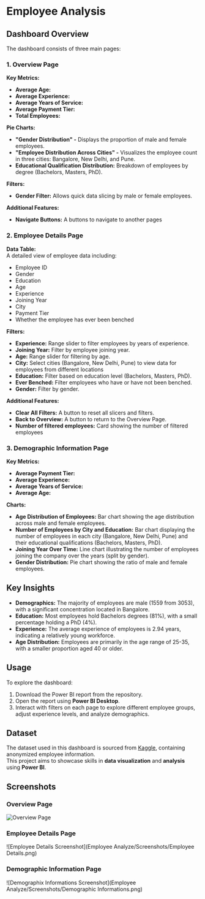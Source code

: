 # Employee Analysis

## Dashboard Overview

The dashboard consists of three main pages:

### 1. Overview Page

**Key Metrics:**
- **Average Age:**
- **Average Experience:**
- **Average Years of Service:**
- **Average Payment Tier:**
- **Total Employees:**

**Pie Charts:**
- **"Gender Distribution" -** Displays the proportion of male and female employees.
- **"Employee Distribution Across Cities" -** Visualizes the employee count in three cities: Bangalore, New Delhi, and Pune.
- **Educational Qualification Distribution:** Breakdown of employees by degree (Bachelors, Masters, PhD).

**Filters:**
- **Gender Filter:** Allows quick data slicing by male or female employees.

**Additional Features:**
- **Navigate Buttons:** A buttons to navigate to another pages
### 2. Employee Details Page

**Data Table:**  
A detailed view of employee data including:
- Employee ID
- Gender
- Education
- Age
- Experience
- Joining Year
- City
- Payment Tier
- Whether the employee has ever been benched

**Filters:**
- **Experience:** Range slider to filter employees by years of experience.
- **Joining Year:** Filter by employee joining year.
- **Age:** Range slider for filtering by age.
- **City:** Select cities (Bangalore, New Delhi, Pune) to view data for employees from different locations
- **Education:** Filter based on education level (Bachelors, Masters, PhD).
- **Ever Benched:** Filter employees who have or have not been benched.
- **Gender:** Filter by gender.

**Additional Features:**
- **Clear All Filters:** A button to reset all slicers and filters.
- **Back to Overview:** A button to return to the Overview Page.
- **Number of filtered employees:** Card showing the number of filtered employees

### 3. Demographic Information Page

**Key Metrics:**
- **Average Payment Tier:**
- **Average Experience:**
- **Average Years of Service:**
- **Average Age:**

**Charts:**
- **Age Distribution of Employees:** Bar chart showing the age distribution across male and female employees.
- **Number of Employees by City and Education:** Bar chart displaying the number of employees in each city (Bangalore, New Delhi, Pune) and their educational qualifications (Bachelors, Masters, PhD).
- **Joining Year Over Time:** Line chart illustrating the number of employees joining the company over the years (split by gender).
- **Gender Distribution:** Pie chart showing the ratio of male and female employees.

## Key Insights

- **Demographics:** The majority of employees are male (1559 from 3053), with a significant concentration located in Bangalore.
- **Education:** Most employees hold Bachelors degrees (81%), with a small percentage holding a PhD (4%).
- **Experience:** The average experience of employees is 2.94 years, indicating a relatively young workforce.
- **Age Distribution:** Employees are primarily in the age range of 25-35, with a smaller proportion aged 40 or older.

## Usage

To explore the dashboard:

1. Download the Power BI report from the repository.
2. Open the report using **Power BI Desktop**.
3. Interact with filters on each page to explore different employee groups, adjust experience levels, and analyze demographics.

## Dataset

The dataset used in this dashboard is sourced from [Kaggle](https://www.kaggle.com/datasets/tawfikelmetwally/employee-dataset), containing anonymized employee information.  
This project aims to showcase skills in **data visualization** and **analysis** using **Power BI**.

## Screenshots

### Overview Page
![Overview Page](Screenshots/Overview.png)

### Employee Details Page
![Employee Details Screenshot](Employee Analyze/Screenshots/Employee Details.png)

### Demographic Information Page
![Demographix Informations Screenshot](Employee Analyze/Screenshots/Demographic Informations.png)
